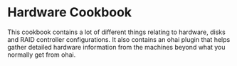 # Hardware Cookbook

This cookbook contains a lot of different things relating to hardware, disks
and RAID controller configurations. It also contains an ohai plugin that helps
gather detailed hardware information from the machines beyond what you normally
get from ohai.
